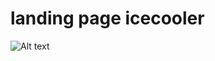 # landing page icecooler 

![Alt text](https://github.com/jesuscent/icecooler/blob/master/images/home.gif)
